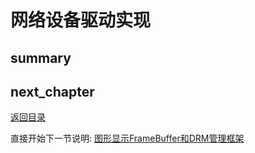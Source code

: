 # 网络设备驱动实现

## summary

## next_chapter

[返回目录](../README.md)

直接开始下一节说明: [图形显示FrameBuffer和DRM管理框架](./ch03-24.fb_frame.md)
